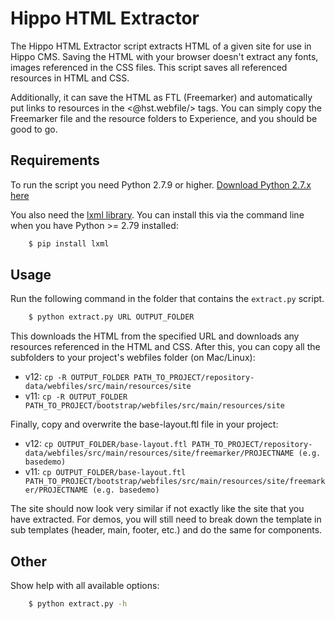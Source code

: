 # Hippo HTML Extractor

The Hippo HTML Extractor script extracts HTML of a given site for use in Hippo CMS. Saving 
the HTML with your browser doesn't extract any fonts, images referenced in the CSS files. 
This script saves all referenced resources in HTML and CSS.

Additionally, it can save the HTML as FTL (Freemarker) and automatically put links to 
resources in the <@hst.webfile/> tags. You can simply copy the Freemarker file and the 
resource folders to Experience, and you should be good to go.

## Requirements
To run the script you need Python 2.7.9 or higher. [Download Python 2.7.x here](https://www.python.org/downloads/release/python-2713/)

You also need the [lxml library](http://lxml.de/installation.html). You can install this 
via the command line when you have Python >= 2.79 installed:
```bash
    $ pip install lxml
```

## Usage
Run the following command in the folder that contains the `extract.py` script.
```bash
    $ python extract.py URL OUTPUT_FOLDER
```

This downloads the HTML from the specified URL and downloads any resources referenced in 
the HTML and CSS. After this, you can copy all the subfolders to your project's webfiles 
folder (on Mac/Linux):
* v12: `cp -R OUTPUT_FOLDER PATH_TO_PROJECT/repository-data/webfiles/src/main/resources/site`
* v11: `cp -R OUTPUT_FOLDER PATH_TO_PROJECT/bootstrap/webfiles/src/main/resources/site`

Finally, copy and overwrite the base-layout.ftl file in your project:
* v12: `cp OUTPUT_FOLDER/base-layout.ftl PATH_TO_PROJECT/repository-data/webfiles/src/main/resources/site/freemarker/PROJECTNAME (e.g. basedemo)`
* v11: `cp OUTPUT_FOLDER/base-layout.ftl PATH_TO_PROJECT/bootstrap/webfiles/src/main/resources/site/freemarker/PROJECTNAME (e.g. basedemo)`

The site should now look very similar if not exactly like the site that you have extracted.
For demos, you will still need to break down the template in sub templates (header, main, 
footer, etc.) and do the same for components.

## Other
Show help with all available options:
```bash
    $ python extract.py -h
```